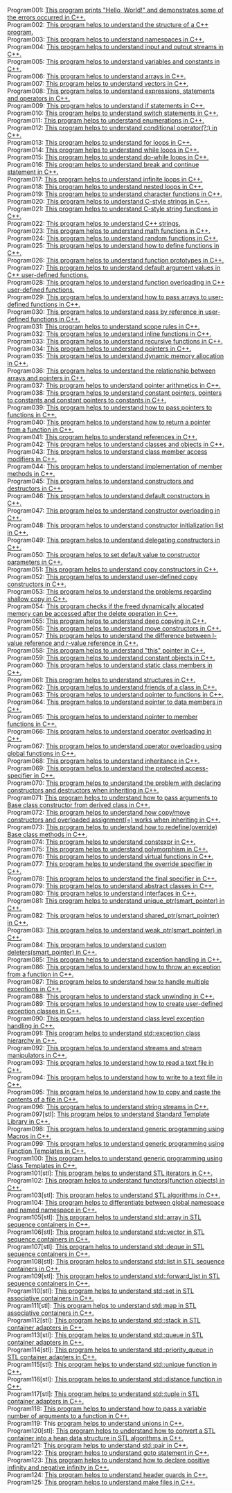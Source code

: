 Program001: [This program prints "Hello, World!" and demonstrates some of the errors occurred in C++.](../Program001/main.cpp)<br>
Program002: [This program helps to understand the structure of a C++ program.](../Program002/main.cpp)<br>
Program003: [This program helps to understand namespaces in C++.](../Program003/main.cpp)<br>
Program004: [This program helps to understand input and output streams in C++.](../Program004/main.cpp)<br>
Program005: [This program helps to understand variables and constants in C++.](../Program005/main.cpp)<br>
Program006: [This program helps to understand arrays in C++.](../Program006/main.cpp)<br>
Program007: [This program helps to understand vectors in C++.](../Program007/main.cpp)<br>
Program008: [This program helps to understand expressions, statements and operators in C++.](../Program008/main.cpp)<br>
Program009: [This program helps to understand if statements in C++.](../Program009/main.cpp)<br>
Program010: [This program helps to understand switch statements in C++.](../Program010/main.cpp)<br>
Program011: [This program helps to understand enumerations in C++.](../Program011/main.cpp)<br>
Program012: [This program helps to understand conditional operator(?:) in C++.](../Program012/main.cpp)<br>
Program013: [This program helps to understand for loops in C++.](../Program013/main.cpp)<br>
Program014: [This program helps to understand while loops in C++.](../Program014/main.cpp)<br>
Program015: [This program helps to understand do-while loops in C++.](../Program015/main.cpp)<br>
Program016: [This program helps to understand break and continue statement in C++.](../Program016/main.cpp)<br>
Program017: [This program helps to understand infinite loops in C++.](../Program017/main.cpp)<br>
Program018: [This program helps to understand nested loops in C++.](../Program018/main.cpp)<br>
Program019: [This program helps to understand character functions in C++.](../Program019/main.cpp)<br>
Program020: [This program helps to understand C-style strings in C++.](../Program020/main.cpp)<br>
Program021: [This program helps to understand C-style string functions in C++.](../Program021/main.cpp)<br>
Program022: [This program helps to understand C++ strings.](../Program022/main.cpp)<br>
Program023: [This program helps to understand math functions in C++.](../Program023/main.cpp)<br>
Program024: [This program helps to understand random functions in C++.](../Program024/main.cpp)<br>
Program025: [This program helps to understand how to define functions in C++.](../Program025/main.cpp)<br>
Program026: [This program helps to understand function prototypes in C++.](../Program026/main.cpp)<br>
Program027: [This program helps to understand default argument values in C++ user-defined functions.](../Program027/main.cpp)<br>
Program028: [This program helps to understand function overloading in C++ user-defined functions.](../Program028/main.cpp)<br>
Program029: [This program helps to understand how to pass arrays to user-defined functions in C++.](../Program029/main.cpp)<br>
Program030: [This program helps to understand pass by reference in user-defined functions in C++.](../Program030/main.cpp)<br>
Program031: [This program helps to understand scope rules in C++.](../Program031/main.cpp)<br>
Program032: [This program helps to understand inline functions in C++.](../Program032/main.cpp)<br>
Program033: [This program helps to understand recursive functions in C++.](../Program033/main.cpp)<br>
Program034: [This program helps to understand pointers in C++.](../Program034/main.cpp)<br>
Program035: [This program helps to understand dynamic memory allocation in C++.](../Program035/main.cpp)<br>
Program036: [This program helps to understand the relationship between arrays and pointers in C++.](../Program036/main.cpp)<br>
Program037: [This program helps to understand pointer arithmetics in C++.](../Program037/main.cpp)<br>
Program038: [This program helps to understand constant pointers, pointers to constants and constant pointers to constants in C++.](../Program038/main.cpp)<br>
Program039: [This program helps to understand how to pass pointers to functions in C++.](../Program039/main.cpp)<br>
Program040: [This program helps to understand how to return a pointer from a function in C++.](../Program040/main.cpp)<br>
Program041: [This program helps to understand references in C++.](../Program041/main.cpp)<br>
Program042: [This program helps to understand classes and objects in C++.](../Program042/main.cpp)<br>
Program043: [This program helps to understand class member access modifiers in C++.](../Program043/main.cpp)<br>
Program044: [This program helps to understand implementation of member methods in C++.](../Program044/main.cpp)<br>
Program045: [This program helps to understand constructors and destructors in C++.](../Program045/main.cpp)<br>
Program046: [This program helps to understand default constructors in C++.](../Program046/main.cpp)<br>
Program047: [This program helps to understand constructor overloading in C++.](../Program047/main.cpp)<br>
Program048: [This program helps to understand constructor initialization list in C++.](../Program048/main.cpp)<br>
Program049: [This program helps to understand delegating constructors in C++.](../Program049/main.cpp)<br>
Program050: [This program helps to set default value to constructor parameters in C++.](../Program050/main.cpp)<br>
Program051: [This program helps to understand copy constructors in C++.](../Program051/main.cpp)<br>
Program052: [This program helps to understand user-defined copy constructors in C++.](../Program052/main.cpp)<br>
Program053: [This program helps to understand the problems regarding shallow copy in C++.](../Program053/main.cpp)<br>
Program054: [This program checks if the freed dynamically allocated memory can be accessed after the delete operation in C++.](../Program054/main.cpp)<br>
Program055: [This program helps to understand deep copying in C++.](../Program055/main.cpp)<br>
Program056: [This program helps to understand move constructors in C++.](../Program056/main.cpp)<br>
Program057: [This program helps to understand the difference between l-value reference and r-value reference in C++.](../Program057/main.cpp)<br>
Program058: [This program helps to understand "this" pointer in C++.](../Program058/main.cpp)<br>
Program059: [This program helps to understand constant objects in C++.](../Program059/main.cpp)<br>
Program060: [This program helps to understand static class members in C++.](../Program060/main.cpp)<br>
Program061: [This program helps to understand structures in C++.](../Program061/main.cpp)<br>
Program062: [This program helps to understand friends of a class in C++.](../Program062/main.cpp)<br>
Program063: [This program helps to understand pointer to functions in C++.](../Program063/main.cpp)<br>
Program064: [This program helps to understand pointer to data members in C++.](../Program064/main.cpp)<br>
Program065: [This program helps to understand pointer to member functions in C++.](../Program065/main.cpp)<br>
Program066: [This program helps to understand operator overloading in C++.](../Program066/main.cpp)<br>
Program067: [This program helps to understand operator overloading using global functions in C++.](../Program067/main.cpp)<br>
Program068: [This program helps to understand inheritance in C++.](../Program068/main.cpp)<br>
Program069: [This program helps to understand the protected access-specifier in C++.](../Program069/main.cpp)<br>
Program070: [This program helps to understand the problem with declaring constructors and destructors when inheriting in C++.](../Program070/main.cpp)<br>
Program071: [This program helps to understand how to pass arguments to Base class constructor from derived class in C++.](../Program071/main.cpp)<br>
Program072: [This program helps to understand how copy/move constructors and overloaded assignment(=) works when inheriting in C++.](../Program072/main.cpp)<br>
Program073: [This program helps to understand how to redefine(override) Base class methods in C++.](../Program073/main.cpp)<br>
Program074: [This program helps to understand constexpr in C++.](../Program074/main.cpp)<br>
Program075: [This program helps to understand polymorphism in C++.](../Program075/main.cpp)<br>
Program076: [This program helps to understand virtual functions in C++.](../Program076/main.cpp)<br>
Program077: [This program helps to understand the override specifier in C++.](../Program077/main.cpp)<br>
Program078: [This program helps to understand the final specifier in C++.](../Program078/main.cpp)<br>
Program079: [This program helps to understand abstract classes in C++.](../Program079/main.cpp)<br>
Program080: [This program helps to understand interfaces in C++.](../Program080/main.cpp)<br>
Program081: [This program helps to understand unique_ptr(smart_pointer) in C++.](../Program081/main.cpp)<br>
Program082: [This program helps to understand shared_ptr(smart_pointer) in C++.](../Program082/main.cpp)<br>
Program083: [This program helps to understand weak_ptr(smart_pointer) in C++.](../Program083/main.cpp)<br>
Program084: [This program helps to understand custom deleters(smart_pointer) in C++.](../Program084/main.cpp)<br>
Program085: [This program helps to understand exception handling in C++.](../Program085/main.cpp)<br>
Program086: [This program helps to understand how to throw an exception from a function in C++.](../Program086/main.cpp)<br>
Program087: [This program helps to understand how to handle multiple exceptions in C++.](../Program087/main.cpp)<br>
Program088: [This program helps to understand stack unwinding in C++.](../Program088/main.cpp)<br>
Program089: [This program helps to understand how to create user-defined exception classes in C++.](../Program089/main.cpp)<br>
Program090: [This program helps to understand class level exception handling in C++.](../Program090/main.cpp)<br>
Program091: [This program helps to understand std::exception class hierarchy in C++.](../Program091/main.cpp)<br>
Program092: [This program helps to understand streams and stream manipulators in C++.](../Program092/main.cpp)<br>
Program093: [This program helps to understand how to read a text file in C++.](../Program093/main.cpp)<br>
Program094: [This program helps to understand how to write to a text file in C++.](../Program094/main.cpp)<br>
Program095: [This program helps to understand how to copy and paste the contents of a file in C++.](../Program095/main.cpp)<br>
Program096: [This program helps to understand string streams in C++.](../Program096/main.cpp)<br>
Program097[stl]: [This program helps to understand Standard Template Library in C++.](../Program097/main.cpp)<br>
Program098: [This program helps to understand generic programming using Macros in C++.](../Program098/main.cpp)<br>
Program099: [This program helps to understand generic programming using Function Templates in C++.](../Program099/main.cpp)<br>
Program100: [This program helps to understand generic programming using Class Templates in C++.](../Program100/main.cpp)<br>
Program101[stl]: [This program helps to understand STL iterators in C++.](../Program101/main.cpp)<br>
Program102: [This program helps to understand functors(function objects) in C++.](../Program102/main.cpp)<br>
Program103[stl]: [This program helps to understand STL algorithms in C++.](../Program103/main.cpp)<br>
Program104: [This program helps to differentiate between global namespace and named namespace in C++.](../Program104/main.cpp)<br>
Program105[stl]: [This program helps to understand std::array in STL sequence containers in C++.](../Program105/main.cpp)<br>
Program106[stl]: [This program helps to understand std::vector in STL sequence containers in C++.](../Program106/main.cpp)<br>
Program107[stl]: [This program helps to understand std::deque in STL sequence containers in C++.](../Program107/main.cpp)<br>
Program108[stl]: [This program helps to understand std::list in STL sequence containers in C++.](../Program108/main.cpp)<br>
Program109[stl]: [This program helps to understand std::forward_list in STL sequence containers in C++.](../Program109/main.cpp)<br>
Program110[stl]: [This program helps to understand std::set in STL associative containers in C++.](../Program110/main.cpp)<br>
Program111[stl]: [This program helps to understand std::map in STL associative containers in C++.](../Program111/main.cpp)<br>
Program112[stl]: [This program helps to understand std::stack in STL container adapters in C++.](../Program112/main.cpp)<br>
Program113[stl]: [This program helps to understand std::queue in STL container adapters in C++.](../Program113/main.cpp)<br>
Program114[stl]: [This program helps to understand std::priority_queue in STL container adapters in C++.](../Program114/main.cpp)<br>
Program115[stl]: [This program helps to understand std::unique function in C++.](../Program115/main.cpp)<br>
Program116[stl]: [This program helps to understand std::distance function in C++.](../Program116/main.cpp)<br>
Program117[stl]: [This program helps to understand std::tuple in STL container adapters in C++.](../Program117/main.cpp)<br>
Program118: [This program helps to understand how to pass a variable number of arguments to a function in C++.](../Program118/main.cpp)<br>
Program119: This [program helps to understand unions in C++.](../Program119/main.cpp)<br>
Program120[stl]: [This program helps to understand how to convert a STL container into a heap data structure in STL algorithms in C++.](../Program120/main.cpp)<br>
Program121: [This program helps to understand std::pair in C++.](../Program121/main.cpp)<br>
Program122: [This program helps to understand goto statement in C++.](../Program122/main.cpp)<br>
Program123: [This program helps to understand how to declare positive infinity and negative infinity in C++.](../Program123/main.cpp)<br>
Program124: [This program helps to understand header guards in C++.](../Program124/main.cpp)<br>
Program125: [This program helps to understand make files in C++.](../Program125/main.cpp)<br>